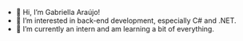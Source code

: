 - 👋 Hi, I’m Gabriella Araújo!
- 👀 I’m interested in back-end development, especially C# and .NET.
- 🌱 I’m currently an intern and am learning a bit of everything.


